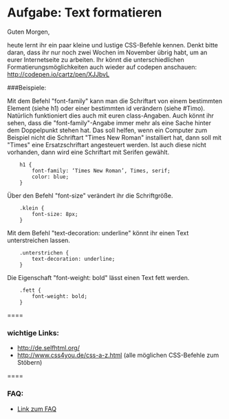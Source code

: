 Aufgabe: Text formatieren
====

Guten Morgen,

heute lernt ihr ein paar kleine und lustige CSS-Befehle kennen. Denkt bitte daran, dass ihr nur noch zwei Wochen im November übrig habt, um an eurer Internetseite zu arbeiten. Ihr könnt die unterschiedlichen Formatierungsmöglichkeiten auch wieder auf codepen anschauen: http://codepen.io/cartz/pen/XJJbvL
   
       
###Beispiele: 


Mit dem Befehl "font-family" kann man die Schriftart von einem bestimmten Element (siehe h1) oder einer bestimmten id verändern (siehe #Timo). Natürlich funktioniert dies auch mit euren class-Angaben.
Auch könnt ihr sehen, dass die "font-family"-Angabe immer mehr als eine Sache hinter dem Doppelpunkt stehen hat. Das soll helfen, wenn ein Computer zum Beispiel nicht die Schriftart "Times New Roman" installiert hat, dann soll mit "Times" eine Ersatzschriftart angesteuert werden. Ist auch diese nicht vorhanden, dann wird eine Schriftart mit Serifen gewählt.

```
	h1 {
  		font-family: ‘Times New Roman’, Times, serif;
  		color: blue;
	}
```

Über den Befehl "font-size" verändert ihr die Schriftgröße.

```
	.klein {
		font-size: 8px;
	}
```

Mit dem Befehl "text-decoration: underline" könnt ihr einen Text unterstreichen lassen.

```
	.unterstrichen {
		text-decoration: underline;
	}
```

Die Eigenschaft "font-weight: bold" lässt einen Text fett werden.

```
	.fett {
		font-weight: bold;
	}
```

    
    
====

### wichtige Links:
* http://de.selfhtml.org/
* http://www.css4you.de/css-a-z.html (alle möglichen CSS-Befehle zum Stöbern)


====

### FAQ:
* [Link zum FAQ](https://github.com/cartz/schule/blob/master/faq.md)